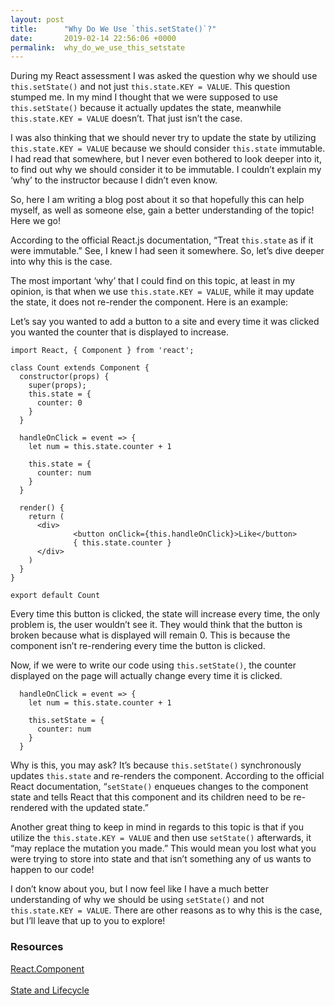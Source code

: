 ```yaml
---
layout: post
title:      "Why Do We Use `this.setState()`?"
date:       2019-02-14 22:56:06 +0000
permalink:  why_do_we_use_this_setstate
---
```



During my React assessment I was asked the question why we should use `this.setState()` and not just `this.state.KEY = VALUE`. This question stumped me. In my mind I thought that we were supposed to use `this.setState()` because it actually updates the state, meanwhile `this.state.KEY = VALUE` doesn’t. That just isn’t the case. 

I was also thinking that we should never try to update the state by utilizing `this.state.KEY = VALUE` because we should consider `this.state` immutable. I had read that somewhere, but I never even bothered to look deeper into it, to find out why we should consider it to be immutable. I couldn’t explain my ‘why’ to the instructor because I didn’t even know. 

So, here I am writing a blog post about it so that hopefully this can help myself, as well as someone else, gain a better understanding of the topic! Here we go!

According to the official React.js documentation, “Treat `this.state` as if it were immutable.” See, I knew I had seen it somewhere. So, let’s dive deeper into why this is the case. 

The most important ‘why’ that I could find on this topic, at least in my opinion, is that when we use `this.state.KEY = VALUE`, while it may update the state, it does not re-render the component. Here is an example:

Let’s say you wanted to add a button to a site and every time it was clicked you wanted the counter that is displayed to increase. 

```
import React, { Component } from 'react';

class Count extends Component {
  constructor(props) {
    super(props);
    this.state = {
      counter: 0
    }
  }

  handleOnClick = event => {
    let num = this.state.counter + 1

    this.state = {
      counter: num
    }
  }

  render() {
    return (
      <div>
              <button onClick={this.handleOnClick}>Like</button>
              { this.state.counter }
      </div>
    )
  }
}

export default Count
```

Every time this button is clicked, the state will increase every time, the only problem is, the user wouldn’t see it. They would think that the button is broken because what is displayed will remain 0. This is because the component isn’t re-rendering every time the button is clicked.

Now, if we were to write our code using `this.setState()`, the counter displayed on the page will actually change every time it is clicked. 

```
  handleOnClick = event => {
    let num = this.state.counter + 1

    this.setState = {
      counter: num
    }
  }
```

Why is this, you may ask? It’s because `this.setState()` synchronously updates `this.state` and re-renders the component. According to the official React documentation, “`setState()` enqueues changes to the component state and tells React that this component and its children need to be re-rendered with the updated state.” 

Another great thing to keep in mind in regards to this topic is that if you utilize the `this.state.KEY = VALUE` and then use `setState()` afterwards, it “may replace the mutation you made.” This would mean you lost what you were trying to store into state and that isn’t something any of us wants to happen to our code! 

I don’t know about you, but I now feel like I have a much better understanding of why we should be using `setState()` and not `this.state.KEY = VALUE`. There are other reasons as to why this is the case, but I’ll leave that up to you to explore! 

### Resources
[React.Component](https://reactjs.org/docs/react-component.html#setstate)
<br><br>
[State and Lifecycle](https://reactjs.org/docs/state-and-lifecycle.html)

